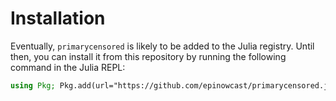 # Installation

Eventually, `primarycensored` is likely to be added to the Julia registry. Until then, you can install it from this repository by running the following command in the Julia REPL:

```julia
using Pkg; Pkg.add(url="https://github.com/epinowcast/primarycensored.jl")
```
